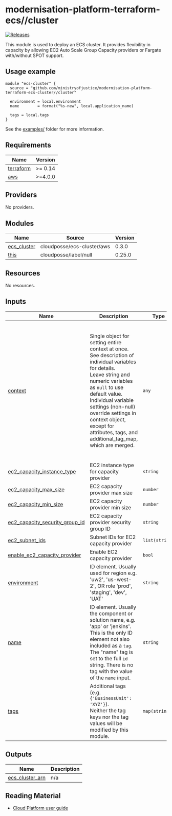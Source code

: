 <!-- Rename the heading when using this template -->
# modernisation-platform-terraform-ecs//cluster


<!-- Change the URL in the release badge to point towards your new repository -->
[![Releases](https://img.shields.io/github/release/ministryofjustice/terraform-ecs/all.svg?style=flat-square)](https://github.com/ministryofjustice/terraform-ecs/releases)

<!-- Add a short description of the module -->
This module is used to deploy an ECS cluster. It provides flexibility in capacity by allowing EC2 Auto Scale Group Capacity providers or Fargate with/without SPOT support.

## Usage example

<!-- Describe how to use the module -->

<!-- Change the source URL below to point towards your new repository -->
```hcl
module "ecs-cluster" {
  source = "github.com/ministryofjustice/modernisation-platform-terraform-ecs-cluster//cluster"

  environment = local.environment
  name        = format("%s-new", local.application_name)

  tags = local.tags
}
```

See the [examples/](examples/) folder for more information.

<!-- BEGIN_TF_DOCS -->
## Requirements

| Name                                                                      | Version |
| ------------------------------------------------------------------------- | ------- |
| <a name="requirement_terraform"></a> [terraform](#requirement\_terraform) | >= 0.14 |
| <a name="requirement_aws"></a> [aws](#requirement\_aws)                   | >=4.0.0 |

## Providers

No providers.

## Modules

| Name                                                                    | Source                     | Version |
| ----------------------------------------------------------------------- | -------------------------- | ------- |
| <a name="module_ecs_cluster"></a> [ecs\_cluster](#module\_ecs\_cluster) | cloudposse/ecs-cluster/aws | 0.3.0   |
| <a name="module_this"></a> [this](#module\_this)                        | cloudposse/label/null      | 0.25.0  |

## Resources

No resources.

## Inputs

| Name                                                                                                                                 | Description                                                                                                                                                                                                                                                                                                                                 | Type           | Default                                                                                                                                                                                                                                                                                                                                                                                                                                                                                   | Required |
| ------------------------------------------------------------------------------------------------------------------------------------ | ------------------------------------------------------------------------------------------------------------------------------------------------------------------------------------------------------------------------------------------------------------------------------------------------------------------------------------------- | -------------- | ----------------------------------------------------------------------------------------------------------------------------------------------------------------------------------------------------------------------------------------------------------------------------------------------------------------------------------------------------------------------------------------------------------------------------------------------------------------------------------------- | :------: |
| <a name="input_context"></a> [context](#input\_context)                                                                              | Single object for setting entire context at once.<br>See description of individual variables for details.<br>Leave string and numeric variables as `null` to use default value.<br>Individual variable settings (non-null) override settings in context object,<br>except for attributes, tags, and additional\_tag\_map, which are merged. | `any`          | <pre>{<br>  "additional_tag_map": {},<br>  "attributes": [],<br>  "delimiter": null,<br>  "descriptor_formats": {},<br>  "enabled": true,<br>  "environment": null,<br>  "id_length_limit": null,<br>  "label_key_case": null,<br>  "label_order": [],<br>  "label_value_case": null,<br>  "labels_as_tags": [<br>    "unset"<br>  ],<br>  "name": null,<br>  "namespace": "hmpps",<br>  "regex_replace_chars": null,<br>  "stage": null,<br>  "tags": {},<br>  "tenant": null<br>}</pre> |    no    |
| <a name="input_ec2_capacity_instance_type"></a> [ec2\_capacity\_instance\_type](#input\_ec2\_capacity\_instance\_type)               | EC2 instance type for capacity provider                                                                                                                                                                                                                                                                                                     | `string`       | `"t3.medium"`                                                                                                                                                                                                                                                                                                                                                                                                                                                                             |    no    |
| <a name="input_ec2_capacity_max_size"></a> [ec2\_capacity\_max\_size](#input\_ec2\_capacity\_max\_size)                              | EC2 capacity provider max size                                                                                                                                                                                                                                                                                                              | `number`       | `1`                                                                                                                                                                                                                                                                                                                                                                                                                                                                                       |    no    |
| <a name="input_ec2_capacity_min_size"></a> [ec2\_capacity\_min\_size](#input\_ec2\_capacity\_min\_size)                              | EC2 capacity provider min size                                                                                                                                                                                                                                                                                                              | `number`       | `1`                                                                                                                                                                                                                                                                                                                                                                                                                                                                                       |    no    |
| <a name="input_ec2_capacity_security_group_id"></a> [ec2\_capacity\_security\_group\_id](#input\_ec2\_capacity\_security\_group\_id) | EC2 capacity provider security group ID                                                                                                                                                                                                                                                                                                     | `string`       | `""`                                                                                                                                                                                                                                                                                                                                                                                                                                                                                      |    no    |
| <a name="input_ec2_subnet_ids"></a> [ec2\_subnet\_ids](#input\_ec2\_subnet\_ids)                                                     | Subnet IDs for EC2 capacity provider                                                                                                                                                                                                                                                                                                        | `list(string)` | `[]`                                                                                                                                                                                                                                                                                                                                                                                                                                                                                      |    no    |
| <a name="input_enable_ec2_capacity_provider"></a> [enable\_ec2\_capacity\_provider](#input\_enable\_ec2\_capacity\_provider)         | Enable EC2 capacity provider                                                                                                                                                                                                                                                                                                                | `bool`         | `false`                                                                                                                                                                                                                                                                                                                                                                                                                                                                                   |    no    |
| <a name="input_environment"></a> [environment](#input\_environment)                                                                  | ID element. Usually used for region e.g. 'uw2', 'us-west-2', OR role 'prod', 'staging', 'dev', 'UAT'                                                                                                                                                                                                                                        | `string`       | n/a                                                                                                                                                                                                                                                                                                                                                                                                                                                                                       |   yes    |
| <a name="input_name"></a> [name](#input\_name)                                                                                       | ID element. Usually the component or solution name, e.g. 'app' or 'jenkins'.<br>This is the only ID element not also included as a `tag`.<br>The "name" tag is set to the full `id` string. There is no tag with the value of the `name` input.                                                                                             | `string`       | n/a                                                                                                                                                                                                                                                                                                                                                                                                                                                                                       |   yes    |
| <a name="input_tags"></a> [tags](#input\_tags)                                                                                       | Additional tags (e.g. `{'BusinessUnit': 'XYZ'}`).<br>Neither the tag keys nor the tag values will be modified by this module.                                                                                                                                                                                                               | `map(string)`  | `{}`                                                                                                                                                                                                                                                                                                                                                                                                                                                                                      |    no    |

## Outputs

| Name                                                                                  | Description |
| ------------------------------------------------------------------------------------- | ----------- |
| <a name="output_ecs_cluster_arn"></a> [ecs\_cluster\_arn](#output\_ecs\_cluster\_arn) | n/a         |
<!-- END_TF_DOCS -->

<!-- Uncomment the below if this module uses tags -->

<!--
## Tags

Some of the inputs for this module are tags. All infrastructure resources must be tagged to meet the MOJ Technical Guidance on [Documenting owners of infrastructure](https://technical-guidance.service.justice.gov.uk/documentation/standards/documenting-infrastructure-owners.html).

| Name                   | Description                                                                            |  Type  |   Default    | Required |
| ---------------------- | -------------------------------------------------------------------------------------- | :----: | :----------: | :------: |
| application            |                                                                                        | string |      -       |   yes    |
| business-unit          | Area of the MOJ responsible for the service                                            | string | `mojdigital` |   yes    |
| environment-name       |                                                                                        | string |      -       |   yes    |
| infrastructure-support | The team responsible for managing the infrastructure. Should be of the form team-email | string |      -       |   yes    |
| is-production          |                                                                                        | string |   `false`    |   yes    |
| team_name              |                                                                                        | string |      -       |   yes    |
| namespace              |                                                                                        | string |      -       |   yes    |
-->

## Reading Material

<!-- Add links to external sources, e.g. Kubernetes or AWS documentation -->

- [Cloud Platform user guide](https://user-guide.cloud-platform.service.justice.gov.uk/#cloud-platform-user-guide)
